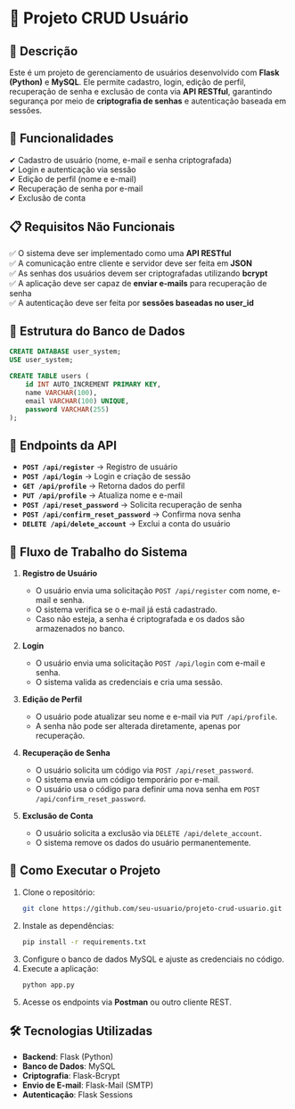 # 📌 Projeto CRUD Usuário  

## 📖 Descrição  
Este é um projeto de gerenciamento de usuários desenvolvido com **Flask (Python)** e **MySQL**. Ele permite cadastro, login, edição de perfil, recuperação de senha e exclusão de conta via **API RESTful**, garantindo segurança por meio de **criptografia de senhas** e autenticação baseada em sessões.  

## 🚀 Funcionalidades  
✔ Cadastro de usuário (nome, e-mail e senha criptografada)  
✔ Login e autenticação via sessão  
✔ Edição de perfil (nome e e-mail)  
✔ Recuperação de senha por e-mail  
✔ Exclusão de conta  

## 📋 Requisitos Não Funcionais  
✅ O sistema deve ser implementado como uma **API RESTful**  
✅ A comunicação entre cliente e servidor deve ser feita em **JSON**  
✅ As senhas dos usuários devem ser criptografadas utilizando **bcrypt**  
✅ A aplicação deve ser capaz de **enviar e-mails** para recuperação de senha  
✅ A autenticação deve ser feita por **sessões baseadas no user_id**  

## 📂 Estrutura do Banco de Dados  
```sql
CREATE DATABASE user_system;
USE user_system;

CREATE TABLE users (
    id INT AUTO_INCREMENT PRIMARY KEY,
    name VARCHAR(100),
    email VARCHAR(100) UNIQUE,
    password VARCHAR(255)
);
```

## 🔗 Endpoints da API  
- **`POST /api/register`** → Registro de usuário  
- **`POST /api/login`** → Login e criação de sessão  
- **`GET /api/profile`** → Retorna dados do perfil  
- **`PUT /api/profile`** → Atualiza nome e e-mail  
- **`POST /api/reset_password`** → Solicita recuperação de senha  
- **`POST /api/confirm_reset_password`** → Confirma nova senha  
- **`DELETE /api/delete_account`** → Exclui a conta do usuário  

## 🔄 Fluxo de Trabalho do Sistema  
1. **Registro de Usuário**  
   - O usuário envia uma solicitação `POST /api/register` com nome, e-mail e senha.  
   - O sistema verifica se o e-mail já está cadastrado.  
   - Caso não esteja, a senha é criptografada e os dados são armazenados no banco.  

2. **Login**  
   - O usuário envia uma solicitação `POST /api/login` com e-mail e senha.  
   - O sistema valida as credenciais e cria uma sessão.  

3. **Edição de Perfil**  
   - O usuário pode atualizar seu nome e e-mail via `PUT /api/profile`.  
   - A senha não pode ser alterada diretamente, apenas por recuperação.  

4. **Recuperação de Senha**  
   - O usuário solicita um código via `POST /api/reset_password`.  
   - O sistema envia um código temporário por e-mail.  
   - O usuário usa o código para definir uma nova senha em `POST /api/confirm_reset_password`.  

5. **Exclusão de Conta**  
   - O usuário solicita a exclusão via `DELETE /api/delete_account`.  
   - O sistema remove os dados do usuário permanentemente.  

## 🚀 Como Executar o Projeto  
1. Clone o repositório:  
   ```bash
   git clone https://github.com/seu-usuario/projeto-crud-usuario.git
   ```
2. Instale as dependências:  
   ```bash
   pip install -r requirements.txt
   ```
3. Configure o banco de dados MySQL e ajuste as credenciais no código.  
4. Execute a aplicação:  
   ```bash
   python app.py
   ```
5. Acesse os endpoints via **Postman** ou outro cliente REST.  

## 🛠 Tecnologias Utilizadas  
- **Backend**: Flask (Python)  
- **Banco de Dados**: MySQL  
- **Criptografia**: Flask-Bcrypt  
- **Envio de E-mail**: Flask-Mail (SMTP)  
- **Autenticação**: Flask Sessions  
